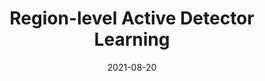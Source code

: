 ---
title: "Region-level Active Detector Learning"
collection: publications
permalink: /publication/real
excerpt: 'A new strategy that subsumes previous Image-level and Object-level approaches into a generalized, Region-level approach.'
date: 2021-08-20
venue: 'arXiv preprint'
paperurl: 'https://arxiv.org/abs/2108.09186'
citation: 'Michael Laielli, Giscard Biamby, Dian Chen, Ritwik Gupta, Adam Loeffler, Phat Dat Nguyen, Ross Luo, Trevor Darrell, Sayna Ebrahimi. "Region-level Active Detector Learning." arXiv preprint arXiv:2108.09186 (2021).'
---